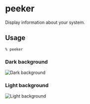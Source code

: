 # peeker

Display information about your system.

## Usage

    % peeker

### Dark background
![Dark background]("https://github.com/Morfo-si/peeker/assets/53362/d73b6152-eccc-4460-9699-fa6275ae113f" "peeker")

### Light background

![Light background]("https://github.com/Morfo-si/peeker/assets/53362/d9d87777-0b01-43aa-ae48-ae53f62e4a60" "peeker")
